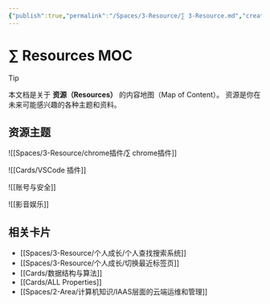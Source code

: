 ```yaml
---
{"publish":true,"permalink":"/Spaces/3-Resource/∑ 3-Resource.md","created":"2025-07-06","modified":"2025-07-12","cssclasses":""}
---
```



# ∑ Resources MOC

> [!tip]
> 本文档是关于 **资源（Resources）** 的内容地图（Map of Content）。
> 资源是你在未来可能感兴趣的各种主题和资料。

## 资源主题

![[Spaces/3-Resource/chrome插件/∑ chrome插件]]

![[Cards/VSCode 插件]]

![[账号与安全]]

![[影音娱乐]]

## 相关卡片

- [[Spaces/3-Resource/个人成长/个人查找搜索系统]]
- [[Spaces/3-Resource/个人成长/切换最近标签页]]
- [[Cards/数据结构与算法]]
- [[Cards/ALL Properties]]
- [[Spaces/2-Area/计算机知识/IAAS层面的云端运维和管理]]

